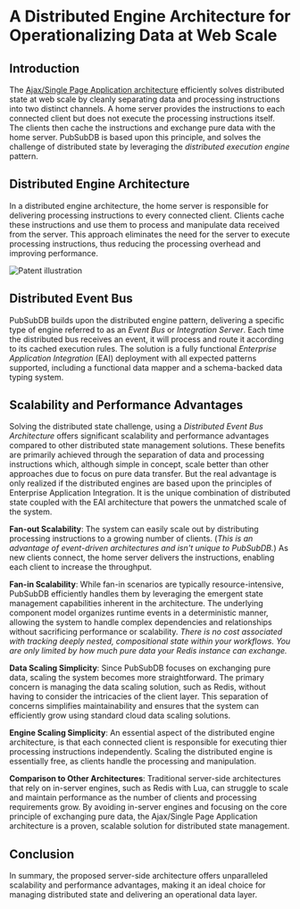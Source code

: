 # A Distributed Engine Architecture for Operationalizing Data at Web Scale

## Introduction
The [Ajax/Single Page Application architecture](https://patents.google.com/patent/US8136109) efficiently solves distributed state at web scale by cleanly separating data and processing instructions into two distinct channels. A home server provides the instructions to each connected client but does not execute the processing instructions itself. The clients then cache the instructions and exchange pure data with the home server. PubSubDB is based upon this principle, and solves the challenge of distributed state by leveraging the *distributed execution engine* pattern.

## Distributed Engine Architecture
In a distributed engine architecture, the home server is responsible for delivering processing instructions to every connected client. Clients cache these instructions and use them to process and manipulate data received from the server. This approach eliminates the need for the server to execute processing instructions, thus reducing the processing overhead and improving performance.

<img src="https://patentimages.storage.googleapis.com/7e/cb/e1/4d40791b381af8/US08136109-20120313-D00000.png" alt="Patent illustration" style="max-width: 600px;">

## Distributed Event Bus
PubSubDB builds upon the distributed engine pattern, delivering a specific type of engine referred to as an *Event Bus* or *Integration Server*. Each time the distributed bus receives an event, it will process and route it according to its cached execution rules. The solution is a fully functional *Enterprise Application Integration* (EAI) deployment with all expected patterns supported, including a functional data mapper and a schema-backed data typing system.

## Scalability and Performance Advantages
Solving the distributed state challenge, using a *Distributed Event Bus Architecture* offers significant scalability and performance advantages compared to other distributed state management solutions. These benefits are primarily achieved through the separation of data and processing instructions which, although simple in concept, scale better than other approaches due to focus on pure data transfer. But the real advantage is only realized if the distributed engines are based upon the principles of Enterprise Application Integration. It is the unique combination of distributed state coupled with the EAI architecture that powers the unmatched scale of the system.

**Fan-out Scalability**: The system can easily scale out by distributing processing instructions to a growing number of clients. (*This is an advantage of event-driven architectures and isn't unique to PubSubDB.*) As new clients connect, the home server delivers the instructions, enabling each client to increase the throughput.

**Fan-in Scalability**: While fan-in scenarios are typically resource-intensive, PubSubDB efficiently handles them by leveraging the emergent state management capabilities inherent in the architecture. The underlying component model organizes runtime events in a deterministic manner, allowing the system to handle complex dependencies and relationships without sacrificing performance or scalability. *There is no cost associated with tracking deeply nested, compositional state within your workflows. You are only limited by how much pure data your Redis instance can exchange.*

**Data Scaling Simplicity**: Since PubSubDB focuses on exchanging pure data, scaling the system becomes more straightforward. The primary concern is managing the data scaling solution, such as Redis, without having to consider the intricacies of the client layer. This separation of concerns simplifies maintainability and ensures that the system can efficiently grow using standard cloud data scaling solutions.

**Engine Scaling Simplicity**: An essential aspect of the distributed engine architecture, is that each connected client is responsible for executing thier processing instructions independently. Scaling the distributed engine is essentially free, as clients handle the processing and manipulation.

**Comparison to Other Architectures**: Traditional server-side architectures that rely on in-server engines, such as Redis with Lua, can struggle to scale and maintain performance as the number of clients and processing requirements grow. By avoiding in-server engines and focusing on the core principle of exchanging pure data, the Ajax/Single Page Application architecture is a proven, scalable solution for distributed state management.

## Conclusion
In summary, the proposed server-side architecture offers unparalleled scalability and performance advantages, making it an ideal choice for managing distributed state and delivering an operational data layer.
